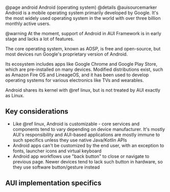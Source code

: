 @page android Android (operating system)
@details
@auisourcemarker
Android is a mobile operating system primarily developed by Google. It's the most widely used operating system in the
world with over three billion monthly active users.

@warning
At the moment, support of Android in AUI Framework is in early stage and lacks a lot of features.

The core operating system, known as AOSP, is free and open-source, but most devices run Google's proprietary version of
Android.

Its ecosystem includes apps like Google Chrome and Google Play Store, which are pre-installed on many devices. Modified
distributions exist, such as Amazon Fire OS and LineageOS, and it has been used to develop operating systems for various
electronics like TVs and wearables.

Android shares its kernel with @ref linux, but is not treated by AUI exactly as Linux.

## Key considerations

- Like @ref linux, Android is customizable - core services and components tend to vary depending on device manufacturer.
  It's mostly AUI's responsibility and AUI-based applications are mostly immune to such specifics unless they use native
  Java/Kotlin APIs
- Android apps can't be customized by the end user, with an exception to fonts, launcher icons and virtual keyboard
- Android app workflows use "back button" to close or navigate to previous page. Newer devices tend to lack such button
  in hardware, so they use software button/gesture instead


## AUI implementation specifics
